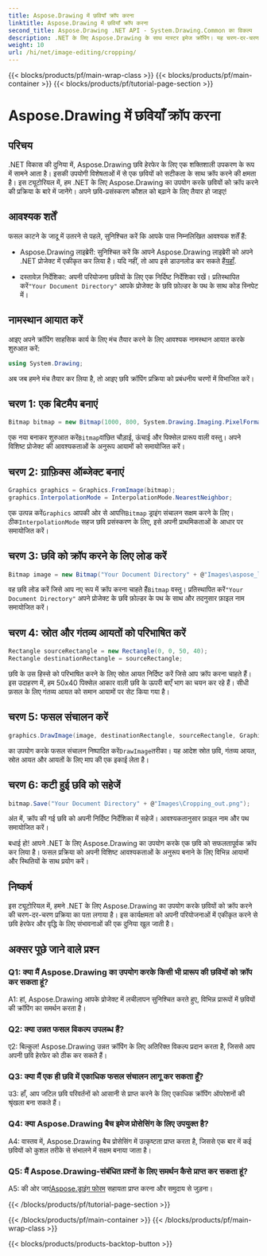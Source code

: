 ```yaml
---
title: Aspose.Drawing में छवियाँ क्रॉप करना
linktitle: Aspose.Drawing में छवियाँ क्रॉप करना
second_title: Aspose.Drawing .NET API - System.Drawing.Common का विकल्प
description: .NET के लिए Aspose.Drawing के साथ मास्टर इमेज क्रॉपिंग। यह चरण-दर-चरण मार्गदर्शिका डेवलपर्स को छवि प्रसंस्करण कौशल को सहजता से बढ़ाने में सक्षम बनाती है।
weight: 10
url: /hi/net/image-editing/cropping/
---
```


{{< blocks/products/pf/main-wrap-class >}}
{{< blocks/products/pf/main-container >}}
{{< blocks/products/pf/tutorial-page-section >}}

# Aspose.Drawing में छवियाँ क्रॉप करना

## परिचय

.NET विकास की दुनिया में, Aspose.Drawing छवि हेरफेर के लिए एक शक्तिशाली उपकरण के रूप में सामने आता है। इसकी उपयोगी विशेषताओं में से एक छवियों को सटीकता के साथ क्रॉप करने की क्षमता है। इस ट्यूटोरियल में, हम .NET के लिए Aspose.Drawing का उपयोग करके छवियों को क्रॉप करने की प्रक्रिया के बारे में जानेंगे। अपने छवि-प्रसंस्करण कौशल को बढ़ाने के लिए तैयार हो जाइए!

## आवश्यक शर्तें

फसल काटने के जादू में उतरने से पहले, सुनिश्चित करें कि आपके पास निम्नलिखित आवश्यक शर्तें हैं:

-  Aspose.Drawing लाइब्रेरी: सुनिश्चित करें कि आपने Aspose.Drawing लाइब्रेरी को अपने .NET प्रोजेक्ट में एकीकृत कर लिया है। यदि नहीं, तो आप इसे डाउनलोड कर सकते हैं[यहाँ](https://releases.aspose.com/drawing/net/).

-  दस्तावेज़ निर्देशिका: अपनी परियोजना छवियों के लिए एक निर्दिष्ट निर्देशिका रखें। प्रतिस्थापित करें`"Your Document Directory"` आपके प्रोजेक्ट के छवि फ़ोल्डर के पथ के साथ कोड स्निपेट में।

## नामस्थान आयात करें

आइए अपने क्रॉपिंग साहसिक कार्य के लिए मंच तैयार करने के लिए आवश्यक नामस्थान आयात करके शुरुआत करें:

```csharp
using System.Drawing;
```

अब जब हमने मंच तैयार कर लिया है, तो आइए छवि क्रॉपिंग प्रक्रिया को प्रबंधनीय चरणों में विभाजित करें।

## चरण 1: एक बिटमैप बनाएं

```csharp
Bitmap bitmap = new Bitmap(1000, 800, System.Drawing.Imaging.PixelFormat.Format32bppPArgb);
```

 एक नया बनाकर शुरुआत करें`Bitmap`वांछित चौड़ाई, ऊंचाई और पिक्सेल प्रारूप वाली वस्तु। अपने विशिष्ट प्रोजेक्ट की आवश्यकताओं के अनुरूप आयामों को समायोजित करें।

## चरण 2: ग्राफ़िक्स ऑब्जेक्ट बनाएं

```csharp
Graphics graphics = Graphics.FromImage(bitmap);
graphics.InterpolationMode = InterpolationMode.NearestNeighbor;
```

 एक उत्पन्न करें`Graphics` आपकी ओर से आपत्ति`Bitmap` ड्राइंग संचालन सक्षम करने के लिए। ठीक`InterpolationMode` सहज छवि प्रसंस्करण के लिए, इसे अपनी प्राथमिकताओं के आधार पर समायोजित करें।

## चरण 3: छवि को क्रॉप करने के लिए लोड करें

```csharp
Bitmap image = new Bitmap("Your Document Directory" + @"Images\aspose_logo.png");
```

 वह छवि लोड करें जिसे आप नए रूप में क्रॉप करना चाहते हैं`Bitmap` वस्तु। प्रतिस्थापित करें`"Your Document Directory"` अपने प्रोजेक्ट के छवि फ़ोल्डर के पथ के साथ और तदनुसार फ़ाइल नाम समायोजित करें।

## चरण 4: स्रोत और गंतव्य आयतों को परिभाषित करें

```csharp
Rectangle sourceRectangle = new Rectangle(0, 0, 50, 40);
Rectangle destinationRectangle = sourceRectangle;
```

छवि के उस हिस्से को परिभाषित करने के लिए स्रोत आयत निर्दिष्ट करें जिसे आप क्रॉप करना चाहते हैं। इस उदाहरण में, हम 50x40 पिक्सेल आकार वाली छवि के ऊपरी बाएँ भाग का चयन कर रहे हैं। सीधी फ़सल के लिए गंतव्य आयत को समान आयामों पर सेट किया गया है।

## चरण 5: फसल संचालन करें

```csharp
graphics.DrawImage(image, destinationRectangle, sourceRectangle, GraphicsUnit.Pixel);
```

 का उपयोग करके फसल संचालन निष्पादित करें`DrawImage`तरीका। यह आदेश स्रोत छवि, गंतव्य आयत, स्रोत आयत और आयतों के लिए माप की एक इकाई लेता है।

## चरण 6: कटी हुई छवि को सहेजें

```csharp
bitmap.Save("Your Document Directory" + @"Images\Cropping_out.png");
```

अंत में, क्रॉप की गई छवि को अपनी निर्दिष्ट निर्देशिका में सहेजें। आवश्यकतानुसार फ़ाइल नाम और पथ समायोजित करें।

बधाई हो! आपने .NET के लिए Aspose.Drawing का उपयोग करके एक छवि को सफलतापूर्वक क्रॉप कर लिया है। फसल प्रक्रिया को अपनी विशिष्ट आवश्यकताओं के अनुरूप बनाने के लिए विभिन्न आयामों और स्थितियों के साथ प्रयोग करें।

## निष्कर्ष

इस ट्यूटोरियल में, हमने .NET के लिए Aspose.Drawing का उपयोग करके छवियों को क्रॉप करने की चरण-दर-चरण प्रक्रिया का पता लगाया है। इस कार्यक्षमता को अपनी परियोजनाओं में एकीकृत करने से छवि हेरफेर और वृद्धि के लिए संभावनाओं की एक दुनिया खुल जाती है।

## अक्सर पूछे जाने वाले प्रश्न

### Q1: क्या मैं Aspose.Drawing का उपयोग करके किसी भी प्रारूप की छवियों को क्रॉप कर सकता हूं?

A1: हां, Aspose.Drawing आपके प्रोजेक्ट में लचीलापन सुनिश्चित करते हुए, विभिन्न प्रारूपों में छवियों की क्रॉपिंग का समर्थन करता है।

### Q2: क्या उन्नत फसल विकल्प उपलब्ध हैं?

ए2: बिल्कुल! Aspose.Drawing उन्नत क्रॉपिंग के लिए अतिरिक्त विकल्प प्रदान करता है, जिससे आप अपनी छवि हेरफेर को ठीक कर सकते हैं।

### Q3: क्या मैं एक ही छवि में एकाधिक फसल संचालन लागू कर सकता हूँ?

उ3: हाँ, आप जटिल छवि परिवर्तनों को आसानी से प्राप्त करने के लिए एकाधिक क्रॉपिंग ऑपरेशनों की श्रृंखला बना सकते हैं।

### Q4: क्या Aspose.Drawing बैच इमेज प्रोसेसिंग के लिए उपयुक्त है?

A4: वास्तव में, Aspose.Drawing बैच प्रोसेसिंग में उत्कृष्टता प्राप्त करता है, जिससे एक बार में कई छवियों को कुशल तरीके से संभालने में सक्षम बनाया जाता है।

### Q5: मैं Aspose.Drawing-संबंधित प्रश्नों के लिए समर्थन कैसे प्राप्त कर सकता हूं?

 A5: की ओर जाएं[Aspose.ड्राइंग फोरम](https://forum.aspose.com/c/diagram/17) सहायता प्राप्त करना और समुदाय से जुड़ना।

{{< /blocks/products/pf/tutorial-page-section >}}

{{< /blocks/products/pf/main-container >}}
{{< /blocks/products/pf/main-wrap-class >}}

{{< blocks/products/products-backtop-button >}}
